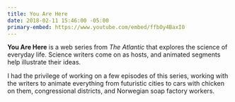 ```yaml
---
title: You Are Here
date: 2018-02-11 15:46:00 -05:00
primary-embed: https://www.youtube.com/embed/ffbOy4BaxI0
---
```


**You Are Here** is a web series from *The Atlantic* that explores the science of everyday life. Science writers come on as hosts, and animated segments help illustrate their ideas.

I had the privilege of working on a few episodes of this series, working with the writers to animate everything from futuristic cities to cars with chicken on them, congressional districts, and Norwegian soap factory workers. 